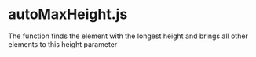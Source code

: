 # autoMaxHeight.js
The function finds the element with the longest height and brings all other elements to this height parameter

